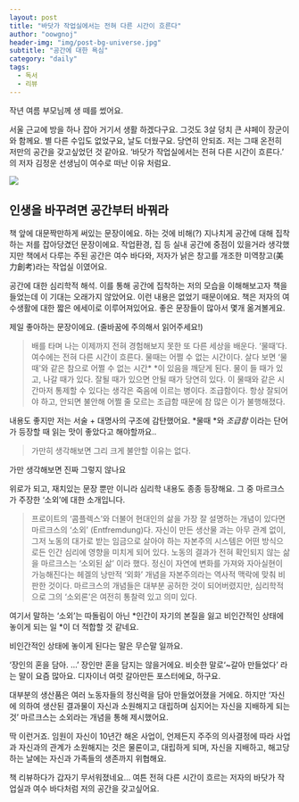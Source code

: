 ```yaml
---
layout: post
title: "바닷가 작업실에서는 전혀 다른 시간이 흐른다"
author: "oowgnoj"
header-img: "img/post-bg-universe.jpg"
subtitle: "공간에 대한 욕심"
category: "daily"
tags:
  - 독서
  - 리뷰
---
```


작년 여름 부모님께 생 떼를 썼어요.

서울 근교에 방을 하나 잡아 거기서 생활 하겠다구요. 그것도 3살 덩치 큰 샤페이 장군이와 함께요. 별 다른 수입도 없었구요, 날도 더웠구요. 당연히 안되죠. 저는 그때 온전히 저만의 공간을 갖고싶었던 것 같아요. ‘바닷가 작업실에서는 전혀 다른 시간이 흐른다.’ 의 저자 김정운 선생님이 여수로 떠난 이유 처럼요.

![](https://cdn-images-1.medium.com/max/3840/1*mf_zUEcFKYRE6LyRLxTgTA.jpeg)

## 인생을 바꾸려면 공간부터 바꿔라

책 앞에 대문짝만하게 써있는 문장이에요. 하는 것에 비해(?) 지나치게 공간에 대해 집착하는 저를 잡아당겼던 문장이에요. 작업환경, 집 등 실내 공간에 중점이 있을거라 생각했지만 책에서 다루는 주된 공간은 여수 바다와, 저자가 낡은 창고를 개조한 미역창고(美力創考)라는 작업실 이였어요.

공간에 대한 심리학적 해석. 이를 통해 공간에 집착하는 저의 모습을 이해해보고자 책을 들었는데 이 기대는 오래가지 않았어요. 이런 내용은 없었기 때문이에요.
책은 저자의 여수생활에 대한 짧은 에세이로 이루어져있어요. 좋은 문장들이 많아서 몇개 옮겨볼게요.

제일 좋아하는 문장이에요. (줄바꿈에 주의해서 읽어주세요!)

> 배를 타며 나는 이제까지 전혀 경험해보지 못한 또 다른 세상을 배운다.
> ‘물때’다. 여수에는 전혀 다른 시간이 흐른다. 물때는 어쩔 수 없는 시간이다. 살다 보면 ‘물때'와 같은 참으로 어쩔 수 없는 시간\* \*이 있음을 깨닫게 된다. 물이 들 때가 있고, 나갈 때가 있다. 잘될 때가 있으면 안될 때가 당연히 있다. 이 물때와 같은 시간마저 통제할 수 있다는 생각은 죽음에 이르는 병이다.
> 조급함이다. 항상 잘되어야 하고, 안되면 불안해 어쩔 줄 모르는 조급함 때문에 참 많은 이가 불행해졌다.

내용도 좋지만 저는 서술 + 대명사의 구조에 감탄했어요. *물때 *와 _조급함_ 이라는 단어가 등장할 때 읽는 맛이 좋았다고 해야할까요..

> 가만히 생각해보면 그리 크게 불안할 이유는 없다.

가만 생각해보면 진짜 그렇지 않나요

위로가 되고, 재치있는 문장 뿐만 이니라 심리학 내용도 종종 등장해요. 그 중 마르크스가 주장한 ‘소외’에 대한 소개입니다.

> 프로이트의 ‘콤플렉스’와 더불어 현대인의 삶을 가장 잘 설명하는 개념이 있다면 마르크스의 ‘소외’ (Entfremdung)다. 자신이 만든 생산물 과는 아무 관계 없이, 그저 노동의 대가로 받는 임금으로 살아야 하는 자본주의 시스템은 어떤 방식으로든 인간 심리에 영향을 미치게 되어 있다. 노동의 결과가 전혀 확인되지 않는 삶을 마르크스는 ‘소외된 삶’ 이라 했다. 정신이 자연에 변화를 가져와 자아실현이 가능해진다는 헤겔의 낭만적 ‘외화’ 개념을 자본주의라는 역사적 맥락에 맞춰 비판한 것이다. 마르크스의 개념들은 대부분 공허한 것이 되어버렸지만, 심리학적으로 그의 ‘소외론’은 여전히 통찰력 있고 의미 있다.

여기서 말하는 ‘소외’는 따돌림이 아닌 *인간이 자기의 본질을 잃고 비인간적인 상태에 놓이게 되는 일 *이 더 적합할 것 같네요.

비인간적인 상태에 놓이게 된다는 말은 무슨말 일까요.

‘장인의 혼을 담아. …’ 장인만 혼을 담지는 않을거에요. 비슷한 말로‘~갈아 만들었다’ 라는 말이 요즘 많아요. 디자이너 여럿 갈아만든 포스터에요, 하구요.

대부분의 생산품은 여러 노동자들의 정신력을 담아 만들었어졌을 거에요. 하지만 ‘자신에 의하여 생산된 결과물이 자신과 소원해지고 대립하며 심지어는 자신을 지배하게 되는 것’ 마르크스는 소외라는 개념을 통해 제시했어요.

딱 이런거죠. 임원이 자신이 10년간 해온 사업이, 언제든지 주주의 의사결정에 따라 사업과 자신과의 관계가 소원해지는 것은 물론이고, 대립하게 되며, 자신을 지배하고, 해고당하는 날에는 자신과 가족들의 생존까지 위협해요.

책 리뷰하다가 갑자기 무서워졌네요…
여튼 전혀 다른 시간이 흐르는 저자의 바닷가 작업실과 여수 바다처럼 저의 공간을 갖고싶어요.
